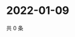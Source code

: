 # 2022-01-09

共 0 条

<!-- BEGIN WEIBO -->
<!-- 最后更新时间 Sun Jan 09 2022 12:19:28 GMT+0800 (China Standard Time) -->

<!-- END WEIBO -->
